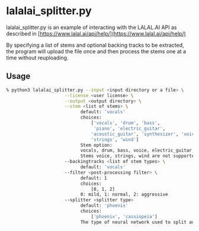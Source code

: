 # lalalai_splitter.py

lalalai_splitter.py is an example of interacting with the LALAL.AI API as described in [https://www.lalal.ai/api/help/](https://www.lalal.ai/api/help/)

By specifying a list of stems and optional backing tracks to be extracted, the program will upload the file once and then process the stems one at a time without reuploading.

## Usage

```bash
% python3 lalalai_splitter.py --input <input directory or a file> \
                      --license <user license> \
                      --output <output directory> \
                      --stem <list of stems> \
                            default: 'vocals'
                            choices: 
                                ['vocals', 'drum', 'bass',
                                 'piano', 'electric_guitar', 
                                'acoustic_guitar', 'synthesizer', 'voice',
                                'strings', 'wind']
                            Stem option:
                            vocals, drum, bass, voice, electric_guitar, acoustic_guitar, synthesizer, strings, wind.
                            Stems voice, strings, wind are not supported by Cassiopeia
                      --backingtracks <list of stem types> \
                            default: 'vocals'
                      --filter <post-processing filter> \
                            default: 1
                            choices:
                                [0, 1, 2]
                            0: mild, 1: normal, 2: aggressive
                      --splitter <splitter type>
                            default: 'phoenix'
                            choices: 
                                ['phoenix', 'cassiopeia']
                            The type of neural network used to split audio
```
